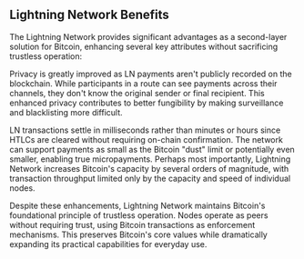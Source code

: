 ## Lightning Network Benefits

The Lightning Network provides significant advantages as a second-layer solution for Bitcoin, enhancing several key attributes without sacrificing trustless operation:

Privacy is greatly improved as LN payments aren't publicly recorded on the blockchain. While participants in a route can see payments across their channels, they don't know the original sender or final recipient. This enhanced privacy contributes to better fungibility by making surveillance and blacklisting more difficult.

LN transactions settle in milliseconds rather than minutes or hours since HTLCs are cleared without requiring on-chain confirmation. The network can support payments as small as the Bitcoin "dust" limit or potentially even smaller, enabling true micropayments. Perhaps most importantly, Lightning Network increases Bitcoin's capacity by several orders of magnitude, with transaction throughput limited only by the capacity and speed of individual nodes.

Despite these enhancements, Lightning Network maintains Bitcoin's foundational principle of trustless operation. Nodes operate as peers without requiring trust, using Bitcoin transactions as enforcement mechanisms. This preserves Bitcoin's core values while dramatically expanding its practical capabilities for everyday use.
